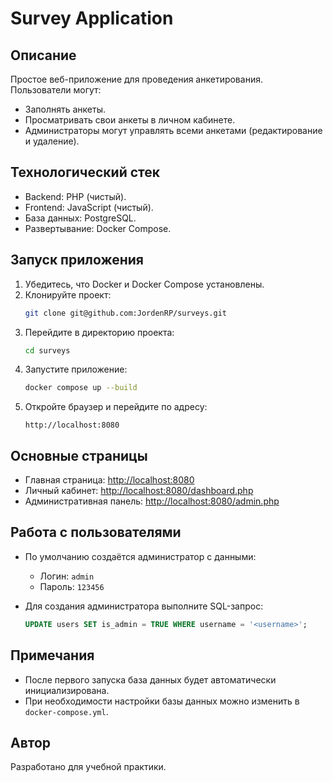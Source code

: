 # Survey Application

## Описание
Простое веб-приложение для проведения анкетирования. Пользователи могут:
- Заполнять анкеты.
- Просматривать свои анкеты в личном кабинете.
- Администраторы могут управлять всеми анкетами (редактирование и удаление).

## Технологический стек
- Backend: PHP (чистый).
- Frontend: JavaScript (чистый).
- База данных: PostgreSQL.
- Развертывание: Docker Compose.

## Запуск приложения
1. Убедитесь, что Docker и Docker Compose установлены.
2. Клонируйте проект:
   ```bash
   git clone git@github.com:JordenRP/surveys.git
   ```
3. Перейдите в директорию проекта:
   ```bash
   cd surveys
   ```
4. Запустите приложение:
   ```bash
   docker compose up --build
   ```
5. Откройте браузер и перейдите по адресу:
   ```
   http://localhost:8080
   ```

## Основные страницы
- Главная страница: [http://localhost:8080](http://localhost:8080)
- Личный кабинет: [http://localhost:8080/dashboard.php](http://localhost:8080/dashboard.php)
- Административная панель: [http://localhost:8080/admin.php](http://localhost:8080/admin.php)

## Работа с пользователями
- По умолчанию создаётся администратор с данными:
  - Логин: `admin`
  - Пароль: `123456`

- Для создания администратора выполните SQL-запрос:
  ```sql
  UPDATE users SET is_admin = TRUE WHERE username = '<username>';
  ```

## Примечания
- После первого запуска база данных будет автоматически инициализирована.
- При необходимости настройки базы данных можно изменить в `docker-compose.yml`.

## Автор
Разработано для учебной практики.
